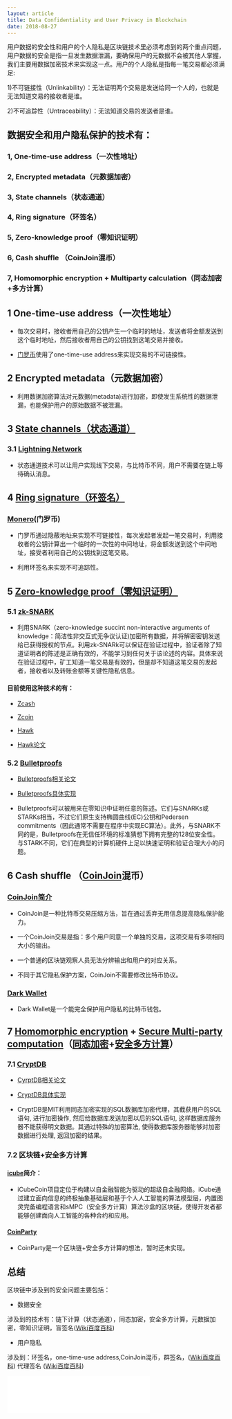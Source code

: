 ```yaml
---
layout: article
title: Data Confidentiality and User Privacy in Blockchain
date: 2018-08-27
---
```


用户数据的安全性和用户的个人隐私是区块链技术里必须考虑到的两个重点问题，用户数据的安全是指一旦发生数据泄漏，要确保用户的元数据不会被其他人掌握，我们主要用数据加密技术来实现这一点。用户的个人隐私是指每一笔交易都必须满足:  

1)不可链接性（Unlinkability）：无法证明两个交易是发送给同一个人的，也就是无法知道交易的接收者是谁。  
	
2)不可追踪性（Untraceability）：无法知道交易的发送者是谁。
<!--more-->

## 数据安全和用户隐私保护的技术有：

### 1, One-time-use address（一次性地址）

### 2, Encrypted metadata（元数据加密）

### 3, State channels（状态通道）

### 4, Ring signature（环签名）

### 5, Zero-knowledge proof（零知识证明）		

### 6, Cash shuffle （CoinJoin混币）

### 7, Homomorphic encryption + Multiparty calculation（同态加密+多方计算）


## 1 One-time-use address（一次性地址）

- 每次交易时，接收者用自己的公钥产生一个临时的地址，发送者将金额发送到这个临时地址，然后接收者用自己的公钥找到这笔交易并接收。

- [门罗币](https://getmonero.org/)使用了one-time-use address来实现交易的不可链接性。

## 2 Encrypted metadata（元数据加密）

- 利用数据加密算法对元数据(metadata)进行加密，即使发生系统性的数据泄漏，也能保护用户的原始数据不被泄漏。

## 3 [State channels（状态通道）](https://www.jeffcoleman.ca/state-channels/)

### 3.1 [Lightning Network](https://lightning.network/)

- 状态通道技术可以让用户实现线下交易，与比特币不同，用户不需要在链上等待确认消息。

## 4 [Ring signature（环签名）](https://en.wikipedia.org/wiki/Ring_signature)

### [Monero](https://getmonero.org/)(门罗币) 
	
- 门罗币通过隐蔽地址来实现不可链接性，每次发起者发起一笔交易时，利用接收者的公钥计算出一个临时的一次性的中间地址，将金额发送到这个中间地址，接受者利用自己的公钥找到这笔交易。   

- 利用环签名来实现不可追踪性。

## 5 [Zero-knowledge proof（零知识证明）](https://en.wikipedia.org/wiki/Zero-knowledge_proof)

### 5.1 [zk-SNARK](https://medium.com/@VitalikButerin/zk-snarks-under-the-hood-b33151a013f6)

- 利用SNARK（zero-knowledge succint non-interactive arguments of knowledge：简洁性非交互式无争议认证)加密所有数据，并将解密密钥发送给已获得授权的节点。利用zk-SNARk可以保证在验证过程中，验证者除了知道证明者的陈述是正确有效的，不能学习到任何关于该论述的内容。具体来说在验证过程中，矿工知道一笔交易是有效的，但是却不知道这笔交易的发起者，接收者以及转账金额等关键性隐私信息。

#### 目前使用这种技术的有：

- [Zcash](https://z.cash/)

- [Zcoin](http://zerocoin.org/)

- [Hawk](http://oblivm.com/hawk/index.html)

- [Hawk论文](https://eprint.iacr.org/2015/675.pdf)

### 5.2 [Bulletproofs](https://crypto.stanford.edu/bulletproofs/)

- [Bulletproofs相关论文](https://eprint.iacr.org/2017/1066.pdf)

- [Bulletproofs具体实现](https://github.com/apoelstra/secp256k1-mw/tree/bulletproofs)  

-   Bulletproofs可以被用来在零知识中证明任意的陈述。它们与SNARKs或STARKs相当，不过它们原生支持椭圆曲线(EC)公钥和Pedersen commitments（因此通常不需要在程序中实现EC算法）。此外，与SNARK不同的是，Bulletproofs在无信任环境的标准猜想下拥有完整的128位安全性。与STARK不同，它们在典型的计算机硬件上足以快速证明和验证合理大小的问题。

## 6 Cash shuffle （[CoinJoin](https://en.wikipedia.org/wiki/CoinJoin)混币）
### [CoinJoin简介](http://8btc.com/thread-38149-1-1.html)
- CoinJoin是一种比特币交易压缩方法，旨在通过丢弃无用信息提高隐私保护能力。

- 一个CoinJoin交易是指：多个用户同意一个单独的交易，这项交易有多项相同大小的输出。

- 一个普通的区块链观察人员无法分辨输出和用户的对应关系。

- 不同于其它隐私保护方案，CoinJoin不需要修改比特币协议。

### [Dark Wallet](https://www.darkwallet.is/)
- Dark Wallet是一个能完全保护用户隐私的比特币钱包。

## 7 [Homomorphic encryption](https://en.wikipedia.org/wiki/Homomorphic_encryption) + [Secure Multi-party computation](https://en.wikipedia.org/wiki/Secure_multi-party_computation)（[同态加密](https://baike.baidu.com/item/全同态加密)+[安全多方计算](https://baike.baidu.com/item/安全多方计算/6217146)）
### 7.1 [CryptDB](http://css.csail.mit.edu/cryptdb/)

- [CyrptDB相关论文](http://people.csail.mit.edu/nickolai/papers/raluca-cryptdb.pdf)

- [CryptDB具体实现](https://github.com/CryptDB/cryptdb)

- CryptDB是MIT利用同态加密实现的SQL数据库加密代理，其截获用户的SQL语句, 进行加密操作, 然后给数据库发送加密以后的SQL语句, 这样数据库服务器不能获得明文数据。其通过特殊的加密算法, 使得数据库服务器能够对加密数据进行处理, 返回加密的结果。

### 7.2 区块链+安全多方计算
#### [icube](http://icubechain.org/)简介：
-   iCubeCoin项目定位于构建以自金融智能为驱动的超级自金融网络。iCube通过建立面向信息的终极抽象基础层和基于个人人工智能的算法模型层，内置图灵完备编程语言和sMPC（安全多方计算）算法沙盒的区块链，使得开发者都能够创建面向人工智能的各种合约和应用。

#### [CoinParty](https://www.martinhenze.de/wp-content/papercite-data/pdf/zgh+15.pdf)

- CoinParty是一个区块链+安全多方计算的想法，暂时还未实现。

## 总结  

区块链中涉及到的安全问题主要包括：  

- 数据安全  

涉及到的技术有：链下计算（状态通道），同态加密，安全多方计算，元数据加密，零知识证明，盲签名([Wiki](https://en.wikipedia.org/wiki/Blind_signature)[百度百科](https://baike.baidu.com/item/盲签名/10323600?fr=aladdin))


- 用户隐私  

涉及到：环签名，one-time-use address,CoinJoin混币，群签名，([Wiki](https://en.wikipedia.org/wiki/Group_signature)[百度百科](https://baike.baidu.com/item/群签名/5192708?fr=aladdin))
代理签名 ([Wiki](https://en.wikipedia.org/wiki/Proxy_re-encryption)[百度百科](https://baike.baidu.com/item/代理签名))

<iframe frameborder="no" border="0" marginwidth="0" marginheight="0" width="330" height="86" src="//music.163.com/outchain/player?type=2&id=35618537&auto=1&height=66"></iframe>
